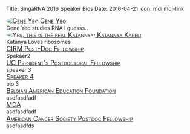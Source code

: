 Title: SingaRNA 2016 Speaker Bios
Date: 2016-04-21
icon: mdi mdi-link

<style>
.speaker-name{
  font-variant: small-caps;
  font-size: larger;
}
.image.feature img{
  /*Make headshots circles*/
  border-radius: 50%;
}
</style>

<div class="row">
  <div class="3u">
      <div class="speaker-name">
        <a href="http://yeolab.ucsd.edu" class="image feature">
        <img src="/images/people/gene_yeo.png" alt="Gene&nbsp;Yeo">
        Gene Yeo</a><br>
      </div>
      Gene Yeo studies RNA I guesss..
  </div>
  <div class="3u">
    <div class="speaker-name">
      <a href="http://example.com" class="image feature">
      <img src="http://www.fashion365.ro/file/2015/10/tomb-raider-angelina-jolie.jpg", alt="Yes, this is the real Katannya!">
      Katannya Kapeli</a>
    </div>
    Katanya Loves ribosomes
  </div>
  <div class="3u">
    <div class="speaker-name">
      <a href="https://www.cirm.ca.gov/our-funding/research-rfas/training-grant-i-1">CIRM Post-Doc Fellowship</a>
    </div>
  Spekaer2
  </div>
  <div class="3u">
    <div class="speaker-name">
      <a href="http://ppfp.ucop.edu/info/">UC President's Postdoctoral Fellowship</a>
    </div>
    speaker 3
  </div>
  
</div>
<!-- A comment - New row !-->
<div class="row">
  <div class="3u">
    <div class="speaker-name">
      <a href="https://www.nhlbi.nih.gov/research/training/programs/postdoc/pathway-parent-k99-r00/">Speaker 4</a>
    </div>
  bio 3
  </div>
  <div class="3u">
    <div class="speaker-name">
      <a href="https://www.baef.be/"> Belgian American Education Foundation</a>
    </div>
    asdfasdfadf
  </div>
  <div class="3u">
    <div class="speaker-name">
      <a href="https://www.mda.org/research/guidelines.html">MDA</a>
    </div>
    asdfasdfadf
  </div>
  <div class="3u">
    <div class="speaker-name">
      <a href="https://http://www.cancer.org.html">American Cancer Society Postdoc Fellowship</a>
    </div>
  asdfasdfds
  </div>
</div>

